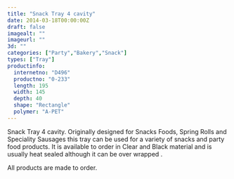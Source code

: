```yaml
---
title: "Snack Tray 4 cavity"
date: 2014-03-18T00:00:00Z
draft: false
imagealt: ""
imageurl: ""
3d: ""
categories: ["Party","Bakery","Snack"]
types: ["Tray"]
productinfo:
  internetno: "D496"
  productno: "0-233"
  length: 195
  width: 145
  depth: 40
  shape: "Rectangle"
  polymer: "A-PET"
---
```

Snack Tray 4 cavity. Originally designed for Snacks Foods, Spring Rolls and Speciality Sausages this tray can be used for a variety of snacks and party food products. It is available to order in Clear and Black material and is usually heat sealed although it can be over wrapped .

All products are made to order.
